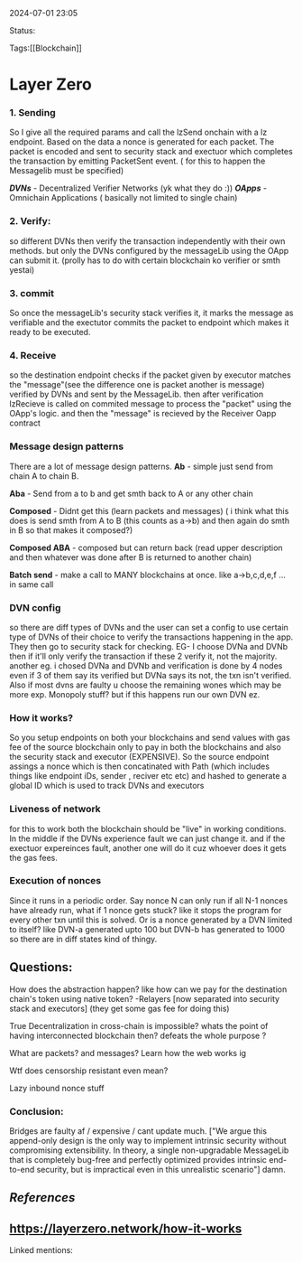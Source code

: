 2024-07-01 23:05

Status:

Tags:[[Blockchain]]

# Layer Zero
 
### 1. Sending
So I give all the required params and call the lzSend onchain with a lz endpoint.  Based on the data a nonce is generated for each packet. The packet is encoded and sent to security stack and exectuor which completes the transaction by emitting PacketSent event. ( for this to happen the Messagelib must be specified)

***DVNs*** - Decentralized Verifier Networks (yk what they do :))
***OApps*** - Omnichain Applications ( basically not limited to single chain)
### 2. Verify:
so different DVNs then verify the transaction independently with their own methods. but only the DVNs configured by the messageLib using the OApp can submit it. (prolly has to do with certain blockchain ko verifier or smth yestai)

### 3. commit
So once the messageLib's security stack verifies it, it marks the message as verifiable and the exectutor commits the packet to endpoint which makes it ready to be executed.

### 4. Receive
so the destination endpoint checks if the packet given by executor matches the "message"(see the difference one is packet another is message) verified by DVNs and sent by the MessageLib. then after verification lzRecieve is called on commited message to process the "packet" using the OApp's logic. and then the "message" is recieved by the Receiver Oapp contract

### Message design patterns
There are a lot of message design patterns. 
**Ab** - simple just send from chain A to chain B.

**Aba** - Send from a to b and get smth back to A or any other chain

**Composed** - Didnt get this (learn packets and messages) ( i think what this does is send smth from 
A to B (this counts as a->b) and then again do smth in B so that makes it composed?)

**Composed ABA** - composed but can return back (read upper description and then whatever was done after B is returned to another chain)

**Batch send** - make a call to MANY blockchains at once. like a->b,c,d,e,f ... in same call


### DVN config
so there are diff types of DVNs and the user can set a config to use certain type of DVNs of their choice to verify the transactions happening in the app. They then go to security stack for checking.
EG- I choose DVNa and DVNb then if it'll only verify the transaction if these 2 verify it, not the majority. another eg. i chosed DVNa and DVNb and verification is done by 4 nodes even if 3 of them say its verified but DVNa says its not, the txn isn't verified. Also if most dvns are faulty u choose the remaining wones which may be more exp. Monopoly stuff? but if this happens run our own DVN ez.


### How it works?
So you setup endpoints on both your blockchains and send values with gas fee of the source blockchain only to pay in both the blockchains and also the security stack and executor (EXPENSIVE). So the source endpoint assings a nonce which is then concatinated with Path (which includes things like endpoint iDs, sender , reciver etc etc) and hashed to generate a global ID which is used to track DVNs and executors

### Liveness of network
for this to work both the blockchain should be "live" in working conditions. In the middle if the DVNs experience fault we can just change it. and if the exectuor expereinces fault, another one will do it cuz whoever does it gets the gas fees.

### Execution of nonces
Since it runs in a periodic order. Say nonce N can only run if all N-1 nonces have already run, what if 1 nonce gets stuck? like it stops the program for every other txn until this is solved. Or is a nonce generated by a DVN limited to itself? like DVN-a generated upto 100 but DVN-b has generated to 1000 so there are in diff states kind of thingy.

## Questions:
How does the abstraction happen? like how can we pay for the destination chain's token using native token? -Relayers [now separated into security stack and executors] (they get some gas fee for doing this)

True Decentralization in cross-chain is impossible? whats the point of having interconnected blockchain then? defeats the whole purpose ?

What are packets? and messages? Learn how the web works ig

Wtf does censorship resistant even mean?

Lazy inbound nonce stuff

### Conclusion:
Bridges are faulty af / expensive / cant update much. ["We argue this append-only design is the only way to implement intrinsic security without compromising extensibility. In theory, a single non-upgradable MessageLib that is completely bug-free and perfectly optimized provides intrinsic end-to-end security, but is impractical even in this unrealistic scenario"] damn.
## ***References***
https://layerzero.network/how-it-works
-------------------
Linked mentions: